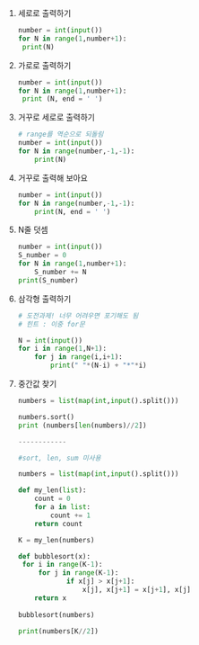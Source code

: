 1. 세로로 출력하기

   ```python
   number = int(input())
   for N in range(1,number+1):
   	print(N)
   ```

2. 가로로 출력하기

   ```python
   number = int(input())
   for N in range(1,number+1):
   	print (N, end = ' ')
   ```
   
3. 거꾸로 세로로 출력하기

   ```python
   # range를 역순으로 되돌림
   number = int(input())
   for N in range(number,-1,-1):
       print(N)
   ```
   
4. 거꾸로 출력해 보아요

   ``` python
   number = int(input())
   for N in range(number,-1,-1):
       print(N, end = ' ')
   ```

5. N줄 덧셈

    ```python
    number = int(input())
    S_number = 0
    for N in range(1,number+1):
        S_number += N
    print(S_number)
    ```

6. 삼각형 출력하기

   ```py
   # 도전과제! 너무 어려우면 포기해도 됨
   # 힌트 : 이중 for문
   
   N = int(input())
   for i in range(1,N+1):
       for j in range(i,i+1):
           print(" "*(N-i) + "*"*i)
   ```

7. 중간값 찾기

   ```py
   numbers = list(map(int,input().split()))
   
   numbers.sort()
   print (numbers[len(numbers)//2])
   
   ------------
   
   #sort, len, sum 미사용 
   
   numbers = list(map(int,input().split()))
   
   def my_len(list):
       count = 0
       for a in list:
           count += 1
       return count
   
   K = my_len(numbers)
   
   def bubblesort(x):
   	for i in range(K-1):
       	for j in range(K-1):
               if x[j] > x[j+1]:
                   x[j], x[j+1] = x[j+1], x[j]
       return x
   	
   bubblesort(numbers)
   
   print(numbers[K//2])
   ```
   
   
